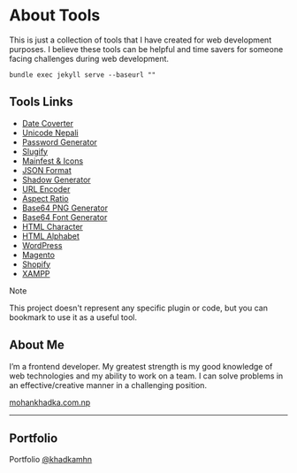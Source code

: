 # About Tools
This is just a collection of tools that I have created for web development purposes. I believe these tools can be helpful and time savers for someone facing challenges during web development.

```ssh
bundle exec jekyll serve --baseurl ""
```

## Tools Links
* [Date Coverter](https://khadkamhn.github.io/tools/date-converter/)
* [Unicode Nepali](https://khadkamhn.github.io/tools/unicode-nepali/)
* [Password Generator](https://khadkamhn.github.io/tools/password-generator/)
* [Slugify](https://khadkamhn.github.io/tools/slugify/)
* [Mainfest & Icons](https://khadkamhn.github.io/tools/mainfest-and-icons/)
* [JSON Format](https://khadkamhn.github.io/tools/json-format/)
* [Shadow Generator](https://khadkamhn.github.io/tools/shadow-generator/)
* [URL Encoder](https://khadkamhn.github.io/tools/url-encoder/)
* [Aspect Ratio](https://khadkamhn.github.io/tools/aspect-ratio/)
* [Base64 PNG Generator](https://khadkamhn.github.io/tools/base64-png-generator/)
* [Base64 Font Generator](https://khadkamhn.github.io/tools/base64-font-generator/)
* [HTML Character](https://khadkamhn.github.io/tools/html-character/)
* [HTML Alphabet](https://khadkamhn.github.io/tools/html-alphabet/)
* [WordPress](https://khadkamhn.github.io/tools/wordpress/)
* [Magento](https://khadkamhn.github.io/tools/magento/)
* [Shopify](https://khadkamhn.github.io/tools/shopify/)
* [XAMPP](https://khadkamhn.github.io/tools/xampp/)

> [!NOTE]
> This project doesn't represent any specific plugin or code, but you can bookmark to use it as a useful tool.

## About Me
I’m a frontend developer. My greatest strength is my good knowledge of web technologies and my ability to work on a team. I can solve problems in an effective/creative manner in a challenging position.

[mohankhadka.com.np](https://mohankhadka.com.np/)

***
## Portfolio
Portfolio [@khadkamhn](https://codecanyon.net/user/khadkamhn)

